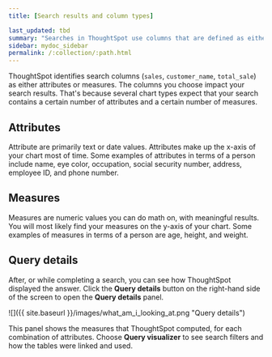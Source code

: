 ```yaml
---
title: [Search results and column types]

last_updated: tbd
summary: "Searches in ThoughtSpot use columns that are defined as either attributes or measures."
sidebar: mydoc_sidebar
permalink: /:collection/:path.html
---
```


ThoughtSpot identifies search columns (`sales`, `customer_name`, `total_sale`) as either attributes or measures. The columns you choose impact your search results.  That's because several chart types expect that your search contains a certain number of attributes and a certain number of measures.

## Attributes

Attribute are primarily text or date values. Attributes make up the x-axis of your chart most of time. Some examples of attributes in terms of a person include name, eye color, occupation, social security number, address, employee ID, and phone number.

## Measures

Measures are numeric values you can do math on, with meaningful results. You will most likely find your measures on the y-axis of your chart. Some examples of measures in terms of a person are age, height, and weight.

## Query details

After, or while completing a search, you can see how ThoughtSpot displayed the
answer. Click the **Query details** button on the right-hand side of the screen
to open the **Query details** panel.

![]({{ site.baseurl }}/images/what_am_i_looking_at.png "Query details")

This panel shows the measures that ThoughtSpot computed, for each combination of
attributes. Choose **Query visualizer** to see search filters and how the tables
were linked and used.
